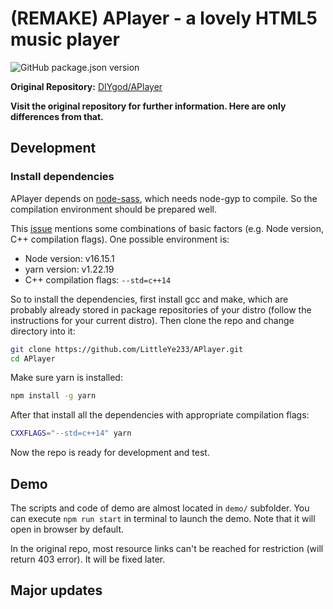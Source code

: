 # (REMAKE) APlayer - a lovely HTML5 music player

![GitHub package.json version](https://img.shields.io/github/package-json/v/LittleYe233/APlayer?style=flat-square)

**Original Repository:** [DIYgod/APlayer](https://github.com/DIYgod/APlayer)

**Visit the original repository for further information. Here are only differences from that.**

## Development

### Install dependencies

APlayer depends on [node-sass](https://github.com/sass/node-sass), which needs node-gyp to compile. So the compilation environment should be prepared well.

This [issue](https://github.com/nodejs/node/issues/38367) mentions some combinations of basic factors (e.g. Node version, C++ compilation flags). One possible environment is:

-   Node version: v16.15.1
-   yarn version: v1.22.19
-   C++ compilation flags: `--std=c++14`

So to install the dependencies, first install gcc and make, which are probably already stored in package repositories of your distro (follow the instructions for your current distro). Then clone the repo and change directory into it:

```bash
git clone https://github.com/LittleYe233/APlayer.git
cd APlayer
```

Make sure yarn is installed:

```bash
npm install -g yarn
```

After that install all the dependencies with appropriate compilation flags:

```bash
CXXFLAGS="--std=c++14" yarn
```

Now the repo is ready for development and test.

## Demo

The scripts and code of demo are almost located in `demo/` subfolder. You can execute `npm run start` in terminal to launch the demo. Note that it will open in browser by default.

In the original repo, most resource links can't be reached for restriction (will return 403 error). It will be fixed later.

## Major updates
